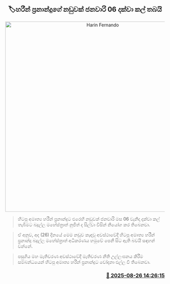<p align='center'><b><h2 align='center' title='Harin Fernando's case postponed until January 06th'>🏷හරීන් ප්‍රනාන්දුගේ නඩුවක් ජනවාරි 06 දක්වා කල් තබයි</h2></b></p>
<p align='center'><img src='https://helakuru.sgp1.cdn.digitaloceanspaces.com/esana/images/lib/harin-fernando-archived.jpg' width='600' alt='Harin Fernando's case postponed until January 06th'></p>

> හිටපු අමාත්‍ය හරීන් ප්‍රනාන්දුට එරෙහි නඩුවක් ජනවාරි මස 06 වැනිදා දක්වා කල් තැබීමට බදුල්ල මහේස්ත්‍රාත් නුජිත් ද සිල්වා විසින් නියෝග කර තිබෙනවා.

> ඒ අනුව, අද (26) දිනයේ මෙම නඩුව කැඳවූ අවස්ථාවේදී හිටපු අමාත්‍ය හරීන් ප්‍රනාන්දු බදුල්ල මහේස්ත්‍රාත් අධිකරණය හමුවේ පෙනී සිට ඇති බවයි සඳහන් වන්නේ.

> පසුගිය මහ මැතිවරණ අවස්ථාවේදී මැතිවරණ නීති උල්ලංඝනය කිරීම සම්බන්ධයෙන් හිටපු අමාත්‍ය හරීන් ප්‍රනාන්දුට චෝදනා එල්ල වී තිබෙනවා.



<h3 align='right'><a href='https://www.helakuru.lk/esana/p/113071/'>📅 2025-08-26 14:26:15</a></h3>
